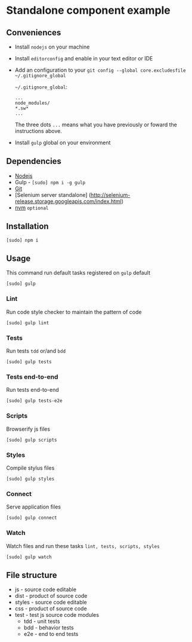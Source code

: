 # Standalone component example

## Conveniences

+ Install `nodejs` on your machine
+ Install `editorconfig` and enable in your text editor or IDE
+ Add an configuration to your `git config --global core.excludesfile ~/.gitignore_global`

  `~/.gitignore_global`:

  ```
  ...
  node_modules/
  *.sw*
  ...
  ```

  The three dots `...` means what you have previously or foward the instructions above.

+ Install `gulp` global on your environment

## Dependencies

+ [Nodejs](https://nodejs.org/download/)
+ Gulp - `[sudo] npm i -g gulp`
+ [Git](http://git-scm.com/downloads)
+ [Selenium server standalone] (http://selenium-release.storage.googleapis.com/index.html)
+ [nvm](https://github.com/creationix/nvm) `optional`

## Installation

```
[sudo] npm i
``` 

## Usage

This command run default tasks registered on `gulp` default

```
[sudo] gulp
```

### Lint

Run code style checker to maintain the pattern of code

```
[sudo] gulp lint
```

### Tests

Run tests `tdd` or/and `bdd`

```
[sudo] gulp tests
```

### Tests end-to-end

Run tests end-to-end

```
[sudo] gulp tests-e2e
```

### Scripts

Browserify js files

```
[sudo] gulp scripts
```

### Styles

Compile stylus files

```
[sudo] gulp styles
```

### Connect

Serve application files

```
[sudo] gulp connect
```

### Watch

Watch files and run these tasks `lint, tests, scripts, styles`

```
[sudo] gulp watch
```

## File structure

+ js - source code editable
+ dist - product of source code
+ styles - source code editable
+ css - product of source code
+ test - test js source code modules
  + tdd - unit tests
  + bdd - behavior tests
  + e2e - end to end tests
